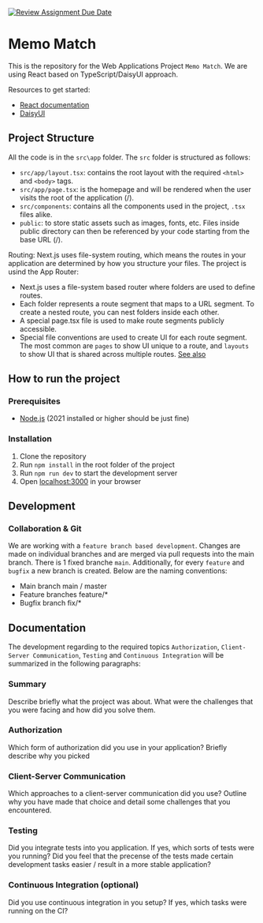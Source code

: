 [![Review Assignment Due Date](https://classroom.github.com/assets/deadline-readme-button-24ddc0f5d75046c5622901739e7c5dd533143b0c8e959d652212380cedb1ea36.svg)](https://classroom.github.com/a/az7rpZTG)

# Memo Match

This is the repository for the Web Applications Project `Memo Match`. We are using React based on TypeScript/DaisyUI approach.

Resources to get started:
- [React documentation](https://react.dev/learn)
- [DaisyUI](https://daisyui.com/docs/use/)

## Project Structure
All the code is in the `src\app` folder. The `src` folder is structured as follows:
- `src/app/layout.tsx`: contains the root layout with the required `<html>` and `<body>` tags.
- `src/app/page.tsx`: is the homepage and will be rendered when the user visits the root of the application (/).
- `src/components`: contains all the components used in the project, `.tsx` files alike.
- `public`: to store static assets such as images, fonts, etc. Files inside public directory can then be referenced by your code starting from the base URL (/).

Routing:
Next.js uses file-system routing, which means the routes in your application are determined by how you structure your files.
The project is usind the App Router:
- Next.js uses a file-system based router where folders are used to define routes.
- Each folder represents a route segment that maps to a URL segment. To create a nested route, you can nest folders inside each other.
- A special page.tsx file is used to make route segments publicly accessible.
- Special file conventions are used to create UI for each route segment. The most common are `pages` to show UI unique to a route, and `layouts` to show UI that is shared across multiple routes. [See also](https://nextjs.org/docs/app/building-your-application/routing#file-conventions)

## How to run the project

### Prerequisites
- [Node.js](https://nodejs.org/en/) (2021 installed or higher should be just fine)

### Installation
1. Clone the repository
2. Run `npm install` in the root folder of the project
3. Run `npm run dev` to start the development server
4. Open [localhost:3000](http://localhost:3000/) in your browser

## Development

### Collaboration & Git
We are working with a `feature branch based development`. Changes are made on individual branches and are merged via pull requests into the main branch.
There is 1 fixed branche `main`. Additionally, for every `feature` and `bugfix` a new branch is created. Below are the naming conventions:
- Main branch main / master
- Feature branches feature/*
- Bugfix branch fix/*

## Documentation
The development regarding to the required topics `Authorization`, `Client-Server Communication`, `Testing` and `Continuous Integration` will be summarized in the following paragraphs:

### Summary
Describe briefly what the project was about. What were the challenges that you were facing and how did you solve them.

### Authorization
Which form of authorization did you use in your application? Briefly describe why you picked

### Client-Server Communication
Which approaches to a client-server communication did you use? Outline why you have made that choice and detail some challenges that you encountered.

### Testing
Did you integrate tests into you application. If yes, which sorts of tests were you running? Did you feel that the precense of the tests made certain development tasks easier / result in a more stable application?

### Continuous Integration (optional)
Did you use continuous integration in you setup? If yes, which tasks were running on the CI?

